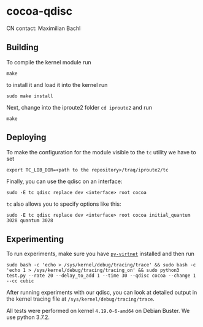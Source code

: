 # cocoa-qdisc
CN contact: Maximilian Bachl

## Building
To compile the kernel module run 

    make

to install it and load it into the kernel run

    sudo make install
    
Next, change into the iproute2 folder ```cd iproute2``` and run

    make

## Deploying
To make the configuration for the module visible to the ```tc``` utility we have to set

    export TC_LIB_DIR=<path to the repository>/traq/iproute2/tc

Finally, you can use the qdisc on an interface: 

    sudo -E tc qdisc replace dev <interface> root cocoa
    
```tc``` also allows you to specify options like this: 

    sudo -E tc qdisc replace dev <interface> root cocoa initial_quantum 3028 quantum 3028
    
## Experimenting
To run experiments, make sure you have [```py-virtnet```](https://github.com/CN-TU/py-virtnet) installed and then run

    sudo bash -c 'echo > /sys/kernel/debug/tracing/trace' && sudo bash -c 'echo 1 > /sys/kernel/debug/tracing/tracing_on' && sudo python3 test.py --rate 20 --delay_to_add 1 --time 30 --qdisc cocoa --change 1 --cc cubic
    
After running experiments with our qdisc, you can look at detailed output in the kernel tracing file at ```/sys/kernel/debug/tracing/trace```.

All tests were performed on kernel ```4.19.0-6-amd64``` on Debian Buster. We use python 3.7.2.
